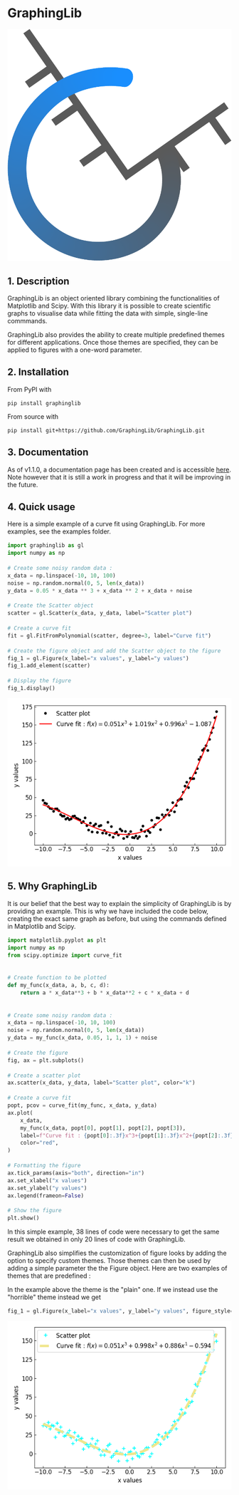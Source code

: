 # GraphingLib

![graphinglib logo](https://github.com/GraphingLib/GraphingLib/blob/master/images/GraphingLib-Logo-Bolder.svg?raw=true)

## 1. Description

GraphingLib is an object oriented library combining the functionalities of Matplotlib and Scipy. With this library it is possible to create scientific graphs to visualise data while fitting the data with simple, single-line commmands.

GraphingLib also provides the ability to create multiple predefined themes for different applications. Once those themes are specified, they can be applied to figures with a one-word parameter.

## 2. Installation

From PyPI with

```text
pip install graphinglib
```

From source with

```text
pip install git+https://github.com/GraphingLib/GraphingLib.git
```

## 3. Documentation

As of v1.1.0, a documentation page has been created and is accessible [here](https://graphinglib.readthedocs.io/). Note however that it is still a work in progress and that it will be improving in the future.

## 4. Quick usage

Here is a simple example of a curve fit using GraphingLib. For more examples, see the examples folder.

```python
import graphinglib as gl
import numpy as np

# Create some noisy random data :
x_data = np.linspace(-10, 10, 100)
noise = np.random.normal(0, 5, len(x_data))
y_data = 0.05 * x_data ** 3 + x_data ** 2 + x_data + noise

# Create the Scatter object
scatter = gl.Scatter(x_data, y_data, label="Scatter plot")

# Create a curve fit
fit = gl.FitFromPolynomial(scatter, degree=3, label="Curve fit")

# Create the figure object and add the Scatter object to the figure
fig_1 = gl.Figure(x_label="x values", y_label="y values")
fig_1.add_element(scatter)

# Display the figure
fig_1.display()
```
![quick usage image](https://github.com/GraphingLib/GraphingLib/blob/master/images/Quick-Usage.png?raw=true)

## 5. Why GraphingLib

It is our belief that the best way to explain the simplicity of GraphingLib is by providing an example. This is why we have included the code below, creating the exact same graph as before, but using the commands defined in Matplotlib and Scipy.

```python
import matplotlib.pyplot as plt
import numpy as np
from scipy.optimize import curve_fit


# Create function to be plotted
def my_func(x_data, a, b, c, d):
    return a * x_data**3 + b * x_data**2 + c * x_data + d


# Create some noisy random data :
x_data = np.linspace(-10, 10, 100)
noise = np.random.normal(0, 5, len(x_data))
y_data = my_func(x_data, 0.05, 1, 1, 1) + noise

# Create the figure
fig, ax = plt.subplots()

# Create a scatter plot
ax.scatter(x_data, y_data, label="Scatter plot", color="k")

# Create a curve fit
popt, pcov = curve_fit(my_func, x_data, y_data)
ax.plot(
    x_data,
    my_func(x_data, popt[0], popt[1], popt[2], popt[3]),
    label=f"Curve fit : {popt[0]:.3f}x^3+{popt[1]:.3f}x^2+{popt[2]:.3f}x+{popt[3]:.3f}",
    color="red",
)

# Formatting the figure
ax.tick_params(axis="both", direction="in")
ax.set_xlabel("x values")
ax.set_ylabel("y values")
ax.legend(frameon=False)

# Show the figure
plt.show()
```

In this simple example, 38 lines of code were necessary to get the same result we obtained in only 20 lines of code with GraphingLib.

GraphingLib also simplifies the customization of figure looks by adding the option to specify custom themes. Those themes can then be used by adding a simple parameter the the Figure object. Here are two examples of themes that are predefined :

In the example above the theme is the "plain" one. If we instead use the "horrible" theme instead we get
```python
fig_1 = gl.Figure(x_label="x values", y_label="y values", figure_style="horrible")
```
![horrible theme image](https://github.com/GraphingLib/GraphingLib/blob/master/images/Horrible-theme.png?raw=true)
